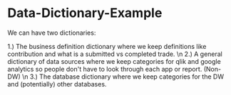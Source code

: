 # Data-Dictionary-Example

We can have two dictionaries: 

1.) The business definition dictionary where we keep definitions like contribution and what is a submitted vs completed trade. \n
2.) A general dictionary of data sources where we keep categories for qlik and google analytics so people don't have to look through each app or report. (Non-DW) \n
3.) The database dictionary where we keep categories for the DW and (potentially) other databases.


